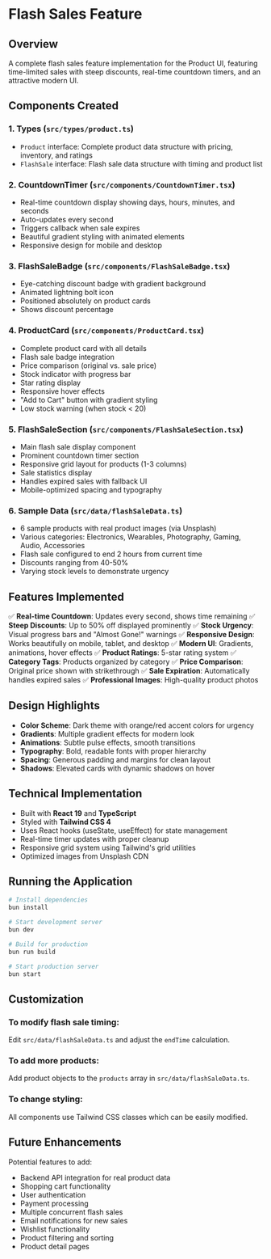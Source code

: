 # Flash Sales Feature

## Overview
A complete flash sales feature implementation for the Product UI, featuring time-limited sales with steep discounts, real-time countdown timers, and an attractive modern UI.

## Components Created

### 1. **Types** (`src/types/product.ts`)
- `Product` interface: Complete product data structure with pricing, inventory, and ratings
- `FlashSale` interface: Flash sale data structure with timing and product list

### 2. **CountdownTimer** (`src/components/CountdownTimer.tsx`)
- Real-time countdown display showing days, hours, minutes, and seconds
- Auto-updates every second
- Triggers callback when sale expires
- Beautiful gradient styling with animated elements
- Responsive design for mobile and desktop

### 3. **FlashSaleBadge** (`src/components/FlashSaleBadge.tsx`)
- Eye-catching discount badge with gradient background
- Animated lightning bolt icon
- Positioned absolutely on product cards
- Shows discount percentage

### 4. **ProductCard** (`src/components/ProductCard.tsx`)
- Complete product card with all details
- Flash sale badge integration
- Price comparison (original vs. sale price)
- Stock indicator with progress bar
- Star rating display
- Responsive hover effects
- "Add to Cart" button with gradient styling
- Low stock warning (when stock < 20)

### 5. **FlashSaleSection** (`src/components/FlashSaleSection.tsx`)
- Main flash sale display component
- Prominent countdown timer section
- Responsive grid layout for products (1-3 columns)
- Sale statistics display
- Handles expired sales with fallback UI
- Mobile-optimized spacing and typography

### 6. **Sample Data** (`src/data/flashSaleData.ts`)
- 6 sample products with real product images (via Unsplash)
- Various categories: Electronics, Wearables, Photography, Gaming, Audio, Accessories
- Flash sale configured to end 2 hours from current time
- Discounts ranging from 40-50%
- Varying stock levels to demonstrate urgency

## Features Implemented

✅ **Real-time Countdown**: Updates every second, shows time remaining
✅ **Steep Discounts**: Up to 50% off displayed prominently
✅ **Stock Urgency**: Visual progress bars and "Almost Gone!" warnings
✅ **Responsive Design**: Works beautifully on mobile, tablet, and desktop
✅ **Modern UI**: Gradients, animations, hover effects
✅ **Product Ratings**: 5-star rating system
✅ **Category Tags**: Products organized by category
✅ **Price Comparison**: Original price shown with strikethrough
✅ **Sale Expiration**: Automatically handles expired sales
✅ **Professional Images**: High-quality product photos

## Design Highlights

- **Color Scheme**: Dark theme with orange/red accent colors for urgency
- **Gradients**: Multiple gradient effects for modern look
- **Animations**: Subtle pulse effects, smooth transitions
- **Typography**: Bold, readable fonts with proper hierarchy
- **Spacing**: Generous padding and margins for clean layout
- **Shadows**: Elevated cards with dynamic shadows on hover

## Technical Implementation

- Built with **React 19** and **TypeScript**
- Styled with **Tailwind CSS 4**
- Uses React hooks (useState, useEffect) for state management
- Real-time timer updates with proper cleanup
- Responsive grid system using Tailwind's grid utilities
- Optimized images from Unsplash CDN

## Running the Application

```bash
# Install dependencies
bun install

# Start development server
bun dev

# Build for production
bun run build

# Start production server
bun start
```

## Customization

### To modify flash sale timing:
Edit `src/data/flashSaleData.ts` and adjust the `endTime` calculation.

### To add more products:
Add product objects to the `products` array in `src/data/flashSaleData.ts`.

### To change styling:
All components use Tailwind CSS classes which can be easily modified.

## Future Enhancements

Potential features to add:
- Backend API integration for real product data
- Shopping cart functionality
- User authentication
- Payment processing
- Multiple concurrent flash sales
- Email notifications for new sales
- Wishlist functionality
- Product filtering and sorting
- Product detail pages
